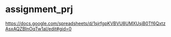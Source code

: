 # assignment_prj
https://docs.google.com/spreadsheets/d/1sjrfgpKVBVU8UMXUsjB0Tf6QxtzAsxAQZBInOqTw1aI/edit#gid=0
